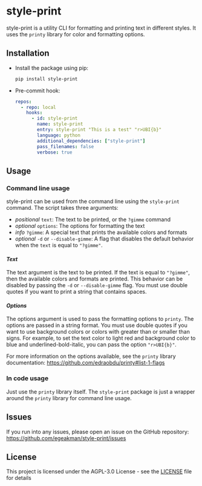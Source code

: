 # style-print

style-print is a utility CLI for formatting and printing text in different styles. It uses the ``printy`` library for color and formatting options.

## Installation

- Install the package using pip:

    ```bash
    pip install style-print
    ```

- Pre-commit hook:

    ```yaml
    repos:
      - repo: local
        hooks:
          - id: style-print
            name: style-print
            entry: style-print "This is a test" "r>UBI{b}"
            language: python
            additional_dependencies: ["style-print"]
            pass_filenames: false
            verbose: true
    ```

## Usage

### Command line usage

style-print can be used from the command line using the ``style-print`` command. The script takes three arguments:
- *positional* ``text``: The text to be printed, or the ``?gimme`` command
- *optional* ``options``: The options for formatting the text
- *info* ``?gimme``: A special text that prints the available colors and formats
- *optional* ``-d`` or ``--disable-gimme``: A flag that disables the default behavior when the ``text`` is equal to ``"?gimme"``.

#### *Text*

The text argument is the text to be printed. If the text is equal to ``"?gimme"``, then the available colors and formats are printed. This behavior can be disabled by passing the ``-d`` or ``--disable-gimme`` flag. You must use double quotes if you want to print a string that contains spaces.

#### *Options*

The options argument is used to pass the formatting options to ``printy``. The options are passed in a string format. You must use double quotes if you want to use background colors or colors with greater than or smaller than signs. For example, to set the text color to light red and background color to blue and underlined-bold-italic, you can pass the option ``"r>UBI{b}"``.

For more information on the options available, see the ``printy`` library documentation: https://github.com/edraobdu/printy#list-1-flags

### In code usage

Just use the ``printy`` library itself. The ``style-print`` package is just a wrapper around the ``printy`` library for command line usage.

## Issues

If you run into any issues, please open an issue on the GitHub repository: https://github.com/egeakman/style-print/issues

## License

This project is licensed under the AGPL-3.0 License - see the [LICENSE](LICENSE) file for details
